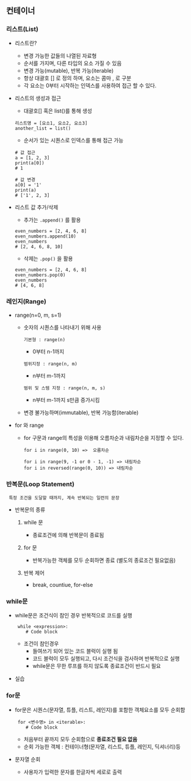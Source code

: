 #

## 컨테이너
### 리스트(List)
 * 리스트란?
    - 변경 가능한 값들의 나열된 자료형
    - 순서를 가지며, 다른 타입의 요소 가질 수 있음
    - 변경 가능(mutable), 반복 가능(iterable)
    - 항상 대괄호 [] 로 정의 하며, 요소는 콤마 , 로 구분
    - 각 요소는 0부터 시작하는 인덱스를 사용하여 접근 할 수 있다.
 * 리스트의 생성과 접근
    - 대괄호[] 혹은 list()를 통해 생성
    ```
    리스트명 = [요소1, 요소2, 요소3]
    another_list = list()
    ```
    - 순서가 있는 시퀀스로 인덱스를 통해 접근 가능

    ```
    # 값 접근
    a = [1, 2, 3]
    print(a[0])
    # 1

    # 값 변경
    a[0] = '1'
    print(a)
    # ['1', 2, 3]
    ```


 * 리스트 값 추가/삭제
    - 추가는 `.append()` 를 활용
    ```
    even_numbers = [2, 4, 6, 8]
    even_numbers.append(10)
    even_numbers
    # [2, 4, 6, 8, 10]
    ```

    - 삭제는 `.pop()` 을 활용
     ```
    even_numbers = [2, 4, 6, 8]
    even_numbers.pop(0)
    even_numbers
    # [4, 6, 8]
    ```

    
    








### 레인지(Range)
 * range(n=0, m, s=1)
    
    * 숫자의 시퀀스를 나타내기 위해 사용
        
        `기본형 : range(n)`
        * 0부터 n-1까지

        `범위지정 : range(n, m)` 
        * n부터 m-1까지

        `범위 및 스템 지정 : range(n, m, s)`
        * n부터 m-1까지 s만큼 증가시킴

    * 변경 불가능하며(immutable), 반복 가능함(iterable)



 * for 와 range
    
    * for 구문과 range의 특성을 이용해 오름차순과 내림차순을 지정할 수 있다.
   
         ```
        for i in range(0, 10) =>  오름차순

        for i in range(9, -1 or 0 - 1, -1) => 내림차순
        for i in reversed(range(0, 10)) => 내림차순
         ```


### 반복문(Loop Statement)
     특정 조건을 도달할 때까지, 계속 반복되는 일련의 문장

 * 반복문의 종류

    1) while 문
        * 종료조건에 의해 반복문이 종료됨
    
    2) for 문
        * 반복가능한 객체를 모두 순회하면 종료 (별도의 종료조건 필요없음)
    
    3) 반복 제어
        * break, countiue, for-else


### while문
 * while문은 조건식이 참인 경우 반복적으로 코드를 실행
    
    ```
     while <expression>:
        # Code block
    ```
    
    * 조건이 참인경우
        - 들여쓰기 되어 있는 코드 블럭이 실행 됨
        - 코드 블럭이 모두 실행되고, 다시 조건식을 검사하며 반복적으로 실행
        - while문은 무한 루프를 하지 않도록 종료조건이 반드시 필요

 

 * 실습 


### for문
 * for문은 시퀀스(문자열, 튜플, 리스트, 레인지)를 포함한 객체요소를 모두 순회함
     
    
    ```
     for <변수명> in <iterable>:
        # Code block
    ```
    
    
    
     * 처음부터 끝까지 모두 순회함으로 **종료조건 필요 없음**
     * 순회 가능한 객체 : 컨테이너형(문자열, 리스트, 튜플, 레인지, 딕셔너리)등


 * 문자열 순회
     * 사용자가 입력한 문자를 한글자씩 세로로 출력




    